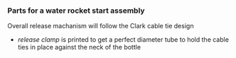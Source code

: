 ### Parts for a water rocket start assembly

Overall release machanism will follow the Clark cable tie design

* *release clamp* is printed to get a perfect diameter tube to hold the cable ties in place against the neck of the bottle
